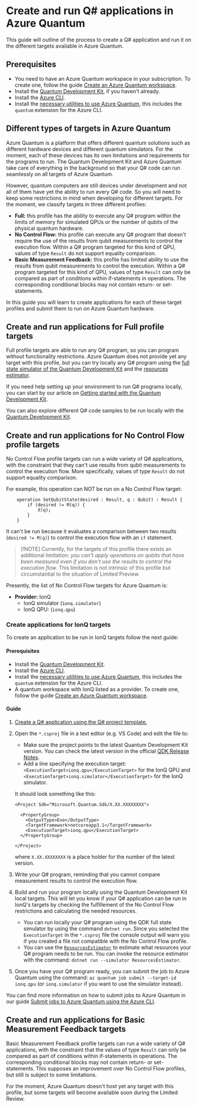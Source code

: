 # Create and run Q# applications in Azure Quantum

This guide will outline of the process to create a Q# application
and run it on the different targets available in Azure Quantum.

## Prerequisites

- You need to have an Azure Quantum workspace in your subscription. To create
  one, follow the guide [Create an Azure Quantum
  workspace](Create-quantum-workspaces-with-the-Azure-portal.md).
- Install the [Quantum Development
  Kit](https://docs.microsoft.com/quantum/install-guide/standalone), if you
  haven't already.
- Install the [Azure
  CLI](https://docs.microsoft.com/en-us/cli/azure/install-azure-cli?view=azure-cli-latest).
- Install the [necessary utilities to use Azure Quantum](prepare-your-environment.md),
  this includes the `quantum` extension for the Azure CLI.

## Different types of targets in Azure Quantum

Azure Quantum is a platform that offers different quantum solutions such as
different hardware devices and different quantum simulators. 
For the moment, each of these devices has its own limitations and requirements 
for the programs to run. The Quantum Development Kit and Azure Quantum take care 
of everything in the background so that your Q# code can run seamlessly on all 
targets of Azure Quantum.

However, quantum computers are still devices under development and not all of
them have yet the ability to run every Q# code. So you will need to keep some
restrictions in mind when developing for different targets. For the moment, we
classify targets in three different profiles:

- **Full:** this profile has the ability to execute any Q# program within the
  limits of memory for simulated QPUs or the number of qubits of the physical
  quantum hardware.
- **No Control Flow:** this profile can execute any Q# program that doesn't
  require the use of the results from qubit measurements to control the
  execution flow. Within a Q# program targeted for this kind of QPU, values of
  type `Result` do not support equality comparison.
- **Basic Measurement Feedback:** this profile has limited ability to use the
  results from qubit measurements to control the execution. Within a Q# program
  targeted for this kind of QPU, values of type `Result` can only be compared as
  part of conditions within if-statements in operations. The corresponding
  conditional blocks may not contain return- or set-statements.

In this guide you will learn to create applications for each of these
target profiles and submit them to run on Azure Quantum hardware.

## Create and run applications for Full profile targets

Full profile targets are able to run any Q# program, so you can
program without functionality restrictions. Azure Quantum does not provide yet
any target with this profile, but you can try locally any Q# program using the
[full state simulator of the Quantum Development
Kit](xref:microsoft.quantum.machines.full-state-simulator) and the
[resources estimator](https://docs.microsoft.com/quantum/user-guide/machines/resources-estimator?view=qsharp-preview). 

If you need help setting up your environment to run Q# programs locally, you can
start by our article on [Getting started with the Quantum Development
Kit](xref:microsoft.quantum.welcome).

You can also explore different Q# code samples to be run locally with the
[Quantum Development
Kit](https://docs.microsoft.com/en-us/samples/browse/?languages=qsharp&view=qsharp-preview).

## Create and run applications for No Control Flow profile targets

No Control Flow profile targets can run a wide variety of Q# applications, with
the constraint that they can't use results from qubit measurements to control
the execution flow. More specifically, values of type `Result` do not support
equality comparison.

For example, this operation can NOT be run on a No Control Flow target:

```qsharp
    operation SetQubitState(desired : Result, q : Qubit) : Result {
        if (desired != M(q)) {
            X(q);
        }
    }
```

It can't be run because it evaluates a comparison between two results (`desired != M(q)`)
to control the execution flow with an `if` statement.

>[!NOTE] Currently, for the targets of this profile there exists an additional
>limitation: *you can't apply operations on qubits that have been measured even
>if you don't use the results to control the execution flow.* This limitation is
>not intrinsic of this profile but circumstantial to the situation of Limited
>Preview.

Presently, the list of No Control Flow targets for Azure Quantum is:

- **Provider:** IonQ 
    - IonQ simulator (`ìonq.simulator`)
    - IonQ QPU: (`ionq.qpu`)

### Create applications for IonQ targets

To create an application to be run in IonQ targets follow the next guide:

#### Prerequisites

- Install the [Quantum Development Kit](xref:microsoft.quantum.install.standalone).
- Install the [Azure CLI](https://docs.microsoft.com/en-us/cli/azure/install-azure-cli?view=azure-cli-latest).
- Install the [necessary utilities to use Azure Quantum](./prepare-your-environment.md), this includes the `quantum` extension for the Azure CLI.
- A quantum workspace with IonQ listed as a provider. To create one, follow the
  guide [Create an Azure Quantum
  workspace](Create-quantum-workspaces-with-the-Azure-portal.md).

#### Guide

1. [Create a Q# application using the Q# project template.](https://docs.microsoft.com/quantum/quickstarts/install-command-line?tabs=tabid-vscode#develop-with-q)
1. Open the `*.csproj` file in a text editor (e.g. VS Code) and edit the file to:
    - Make sure the project points to the latest Quantum Development Kit
      version. You can check the latest version in the official [QDK Release Notes](xref:microsoft.quantum.relnotes).
    - Add a line specifying the execution target:
      `<ExecutionTarget>ionq.qpu</ExecutionTarget>` for the IonQ QPU and
      `<ExecutionTarget>ionq.simulator</ExecutionTarget>` for the IonQ
      simulator.
  
   It should look something like this:
  
    ```xlm
    <Project Sdk="Microsoft.Quantum.Sdk/X.XX.XXXXXXXX">
    
      <PropertyGroup>
        <OutputType>Exe</OutputType>
        <TargetFramework>netcoreapp3.1</TargetFramework>
        <ExecutionTarget>ionq.qpu</ExecutionTarget>
      </PropertyGroup>
    
    </Project>
    ```
   where `X.XX.XXXXXXXX` is a place holder for the number of the latest version.
1. Write your Q# program, reminding that you cannot compare measurement results
 to control the execution flow. 
1. Build and run your program locally using the Quantum Development Kit local
   targets. This will let you know if your Q# application can be run in IonQ's
   targets by checking the fulfillement of the No Control Flow restrictions and calculating the
   needed resources.
   - You can run locally your Q# program using the QDK full state simulator by
     using the command `dotnet run`. Since you selected the `ExecutionTarget` in
     the `*.csproj` file the console output will warn you if you created a file
     not compatible with the No Control Flow profile.
   - You can use the
     [`ResourcesEstimator`](https://docs.microsoft.com/quantum/user-guide/machines/resources-estimator?view=qsharp-preview)
     to estimate what resources your Q# program needs to be run. You can
     invoke the resource estimator with the command: `dotnet run --simulator
     ResourcesEstimator`.
1. Once you have your Q# program ready, you can submit the job to Azure Quantum
   using the command: `az quantum job submit --target-id ionq.qpu` (or
   `ionq.simulator` if you want to use the simulator instead).

You can find more information on how to submit jobs to Azure Quantum in our
guide [Submit jobs to Azure Quantum using the Azure CLI](xref:microsoft.azure.quantum.submit-jobs.azcli).

## Create and run applications for Basic Measurement Feedback targets

Basic Measurement Feedback profile targets can run a wide variety of Q#
applications, with the constraint that the  values of type `Result` can only be
compared as part of conditions within if-statements in operations. The
corresponding conditional blocks may not contain return- or set-statements. This
supposes an improvement over No Control Flow profiles, but still is subject to
some limitations.

For the moment, Azure Quantum doesn't host yet any target with this profile,
but some targets will become available soon during the Limited Review.
